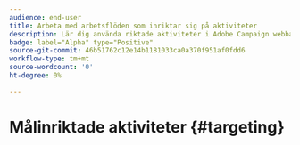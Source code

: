 ```yaml
---
audience: end-user
title: Arbeta med arbetsflöden som inriktar sig på aktiviteter
description: Lär dig använda riktade aktiviteter i Adobe Campaign webbarbetsflöden
badge: label="Alpha" type="Positive"
source-git-commit: 46b51762c12e14b1181033ca0a370f951af0fdd6
workflow-type: tm+mt
source-wordcount: '0'
ht-degree: 0%

---
```


# Målinriktade aktiviteter {#targeting}
